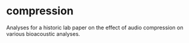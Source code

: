 # compression

Analyses for a historic lab paper on the effect of audio compression on various bioacoustic analyses.

